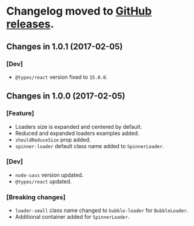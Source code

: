 # Changelog moved to [GitHub releases](https://github.com/SimplrJS/simplr-loaders/releases).

## Changes in 1.0.1 (2017-02-05)

### [Dev]
- `@types/react` version fixed to `15.0.0`.


## Changes in 1.0.0 (2017-02-05)

### [Feature]
- Loaders size is expanded and centered by default.
- Reduced and expanded loaders examples added.
- `shouldReduceSize` prop added.
- `spinner-loader` default class name added to `SpinnerLoader`.

### [Dev]
- `node-sass` version updated.
- `@types/react` updated.

### [Breaking changes]
- `loader-small` class name changed to `bubble-loader` for `BubbleLoader`.
- Additional container added for `SpinnerLoader`.
